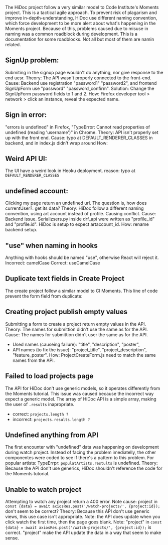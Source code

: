 The HiDoc project follow a very similar model to Code Institute's Moments project. This is a tactical agile approach. To prevent risk of plagarism and improve in-depth-understanding, HiDoc use different naming convention, which force development to be more alert about what's happening in the Moments project. Because of this, problems caused due to misuse in naming was a common roadblock during development. This is a documentation for some roadblocks. Not all but most of them are namin related.

SignUp problem:
---
Submiting in the signup page wouldn't do anything, nor give response to the end uesr.
Theory: The API wasn't properly connected to the front-end.
Cause: Backend use registration "password1" "password2", and frontend SignUpForm use "password" "password_confirm".
Solution: Change the SignUpForm password fields to 1 and 2. 
How: Firefox developer tool > network > click an instance, reveal the expected name.

Sign in error:
---
"errors is undefined" in Firefox, "TypeError: Cannot read properties of undefined (reading 'username')" in Chrome.
Theory: API isn't properly set up with the front end.
Cause: typo at DEFAULT_RENDERER_CLASSES in backend, and <CurrentUserProvided> in index.js didn't wrap around <App />
How: 

Weird API UI:
---
The UI have a weird look in Heoku deployment.
reason: typo at `DEFAULT_RENDERER_CLASSES`

undefined account:
---
Clicking my page return an undefined url. The question is, how does currentUser?. get its data?
Theory: HiDoc follow a different naming convention, using art account instead of profile. Causing conflict.
Cause: Backend issue. Serializsers.py inside drf_api were written as "profile_id" and "profile.id". HiDoc is setup to expect artaccount_id.
How: rename backend setup.

"use" when naming in hooks
---
Anything with hooks should be named "use", otherwise React will reject it. 
Incorrect: camelCase
Correct: useCamelCase

Duplicate text fields in Create Project
---
The create project follow a similar model to CI Moments. This line of code prevent the form field from duplicate:
<Col md={5} lg={4} className="d-none d-md-block p-0 p-md-2">

Creating project publish empty values
---
Submitting a form to create a project return empty values in the API.
Theory: The names for submittion didn't use the same as for the API.
Cause: The names for submittion didn't user the same as for the API.
- Used names (causeing failure): "title", "description", "poster",
- API names (to fix the issue): "project_title", "project_description", "feature_poster".
How: ProjectCreateForm.js need to match the same names from the API.

Failed to load projects page
---
The API for HiDoc don't use generic models, so it operates differently from the Moments tutorial. This issue was caused because the incorrect way expect a generic model.
The array of HiDoc API is a simple array, making the user of `.results` inapropriate.
- correct: `projects.length ?`
- incorrect: `projects.results.length ?`

Undefined anything from API
---
The first encounter with "undefined" data was happening on development during watch project. Instead of facing the problem imediatelly, the other componentes were coded to see if there's a pattern to this problem.
For popular artists: TypeErrpr: `populatArtists.restults` is undefined.
Theory: Because the API don't use generics, HiDoc shouldn't reference the code for the Moments tutorial.

Unable to watch project
---
Attempting to watch any project return a 400 error.
Note cause: project in `const {data} = await axiosRes.post('/watch-projects/', {project:id});` don't seem to be correct?
Theory: Because this API don't use generic views, this use case isn't appropriate.
Note: the API does update when you click watch the first time, then the page goes blank.
Note: "project" in `const {data} = await axiosRes.post('/watch-projects/', {project:id});` is correct. "project" make the API update the data in a way that seem to make sense.